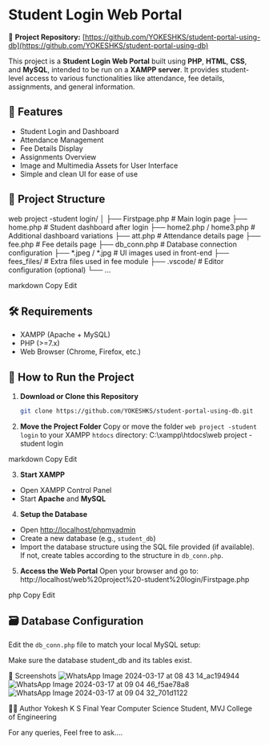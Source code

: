 # Student Login Web Portal

🔗 **Project Repository:** [https://github.com/YOKESHKS/student-portal-using-db](https://github.com/YOKESHKS/student-portal-using-db)

This project is a **Student Login Web Portal** built using **PHP**, **HTML**, **CSS**, and **MySQL**, intended to be run on a **XAMPP server**. It provides student-level access to various functionalities like attendance, fee details, assignments, and general information.

## 🔧 Features

- Student Login and Dashboard
- Attendance Management
- Fee Details Display
- Assignments Overview
- Image and Multimedia Assets for User Interface
- Simple and clean UI for ease of use

## 📁 Project Structure

web project -student login/
│
├── Firstpage.php # Main login page
├── home.php # Student dashboard after login
├── home2.php / home3.php # Additional dashboard variations
├── att.php # Attendance details page
├── fee.php # Fee details page
├── db_conn.php # Database connection configuration
├── *.jpeg / *.jpg # UI images used in front-end
├── fees_files/ # Extra files used in fee module
├── .vscode/ # Editor configuration (optional)
└── ...

markdown
Copy
Edit

## 🛠️ Requirements

- XAMPP (Apache + MySQL)
- PHP (>=7.x)
- Web Browser (Chrome, Firefox, etc.)

## 🚀 How to Run the Project

1. **Download or Clone this Repository**
    ```bash
    git clone https://github.com/YOKESHKS/student-portal-using-db.git
    ```

2. **Move the Project Folder**
   Copy or move the folder `web project -student login` to your XAMPP `htdocs` directory:
C:\xampp\htdocs\web project -student login

markdown
Copy
Edit

3. **Start XAMPP**
- Open XAMPP Control Panel
- Start **Apache** and **MySQL**

4. **Setup the Database**
- Open [http://localhost/phpmyadmin](http://localhost/phpmyadmin)
- Create a new database (e.g., `student_db`)
- Import the database structure using the SQL file provided (if available). If not, create tables according to the structure in `db_conn.php`.

5. **Access the Web Portal**
Open your browser and go to:
http://localhost/web%20project%20-student%20login/Firstpage.php

php
Copy
Edit

## 🗃️ Database Configuration

Edit the `db_conn.php` file to match your local MySQL setup:


Make sure the database student_db and its tables exist.

📸 Screenshots
![WhatsApp Image 2024-03-17 at 08 43 14_ac194944](https://github.com/user-attachments/assets/b5a2706a-4abb-4d8f-b82e-60dfbc94ee63)
![WhatsApp Image 2024-03-17 at 09 04 46_f5ae78a8](https://github.com/user-attachments/assets/dc2f3a13-43b8-4c16-80b6-fd9e3ce54503)
![WhatsApp Image 2024-03-17 at 09 04 32_701d1122](https://github.com/user-attachments/assets/bf9df9ad-f094-4f73-82b5-b43da490327b)


👨‍💻 Author
Yokesh K S
Final Year Computer Science Student, MVJ College of Engineering

For any queries, Feel free to ask....
